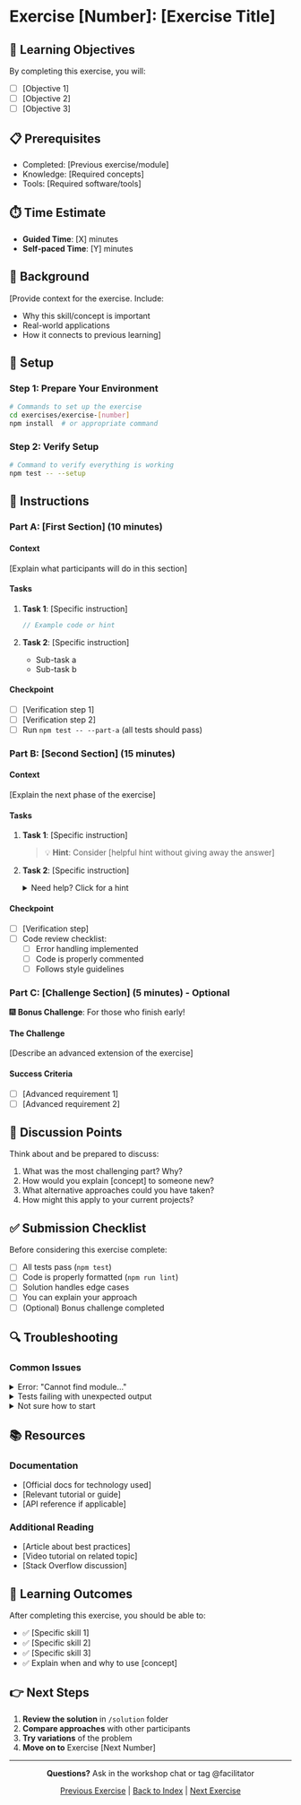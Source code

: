 # Exercise [Number]: [Exercise Title]

## 🎯 Learning Objectives
By completing this exercise, you will:
- [ ] [Objective 1]
- [ ] [Objective 2]
- [ ] [Objective 3]

## 📋 Prerequisites
- Completed: [Previous exercise/module]
- Knowledge: [Required concepts]
- Tools: [Required software/tools]

## ⏱️ Time Estimate
- **Guided Time**: [X] minutes
- **Self-paced Time**: [Y] minutes

## 📖 Background
[Provide context for the exercise. Include:
- Why this skill/concept is important
- Real-world applications
- How it connects to previous learning]

## 🔧 Setup

### Step 1: Prepare Your Environment
```bash
# Commands to set up the exercise
cd exercises/exercise-[number]
npm install  # or appropriate command
```

### Step 2: Verify Setup
```bash
# Command to verify everything is working
npm test -- --setup
```

## 📝 Instructions

### Part A: [First Section] (10 minutes)

#### Context
[Explain what participants will do in this section]

#### Tasks
1. **Task 1**: [Specific instruction]
   ```javascript
   // Example code or hint
   ```

2. **Task 2**: [Specific instruction]
   - Sub-task a
   - Sub-task b

#### Checkpoint
- [ ] [Verification step 1]
- [ ] [Verification step 2]
- [ ] Run `npm test -- --part-a` (all tests should pass)

### Part B: [Second Section] (15 minutes)

#### Context
[Explain the next phase of the exercise]

#### Tasks
1. **Task 1**: [Specific instruction]
   
   > 💡 **Hint**: Consider [helpful hint without giving away the answer]

2. **Task 2**: [Specific instruction]
   
   <details>
   <summary>Need help? Click for a hint</summary>
   
   Think about how [guided hint] relates to [concept].
   </details>

#### Checkpoint
- [ ] [Verification step]
- [ ] Code review checklist:
  - [ ] Error handling implemented
  - [ ] Code is properly commented
  - [ ] Follows style guidelines

### Part C: [Challenge Section] (5 minutes) - Optional

🎆 **Bonus Challenge**: For those who finish early!

#### The Challenge
[Describe an advanced extension of the exercise]

#### Success Criteria
- [ ] [Advanced requirement 1]
- [ ] [Advanced requirement 2]

## 🤔 Discussion Points

Think about and be prepared to discuss:
1. What was the most challenging part? Why?
2. How would you explain [concept] to someone new?
3. What alternative approaches could you have taken?
4. How might this apply to your current projects?

## ✅ Submission Checklist

Before considering this exercise complete:
- [ ] All tests pass (`npm test`)
- [ ] Code is properly formatted (`npm run lint`)
- [ ] Solution handles edge cases
- [ ] You can explain your approach
- [ ] (Optional) Bonus challenge completed

## 🔍 Troubleshooting

### Common Issues

<details>
<summary>Error: "Cannot find module..."</summary>

**Solution**: Make sure you're in the correct directory and have run `npm install`.
```bash
pwd  # Should show .../exercises/exercise-[number]
npm install
```
</details>

<details>
<summary>Tests failing with unexpected output</summary>

**Solution**: Check that you're:
1. Returning the correct data type
2. Handling all edge cases
3. Following the exact specification
</details>

<details>
<summary>Not sure how to start</summary>

**Solution**: 
1. Read through all the starter code first
2. Look for TODO comments
3. Start with the simplest requirement
4. Build incrementally and test often
</details>

## 📚 Resources

### Documentation
- [Official docs for technology used]
- [Relevant tutorial or guide]
- [API reference if applicable]

### Additional Reading
- [Article about best practices]
- [Video tutorial on related topic]
- [Stack Overflow discussion]

## 🎯 Learning Outcomes

After completing this exercise, you should be able to:
- ✅ [Specific skill 1]
- ✅ [Specific skill 2]
- ✅ [Specific skill 3]
- ✅ Explain when and why to use [concept]

## 👉 Next Steps

1. **Review the solution** in `/solution` folder
2. **Compare approaches** with other participants
3. **Try variations** of the problem
4. **Move on to** Exercise [Next Number]

---

<div align="center">

**Questions?** Ask in the workshop chat or tag @facilitator

[Previous Exercise](../exercise-[prev]/README.md) | [Back to Index](../../README.md) | [Next Exercise](../exercise-[next]/README.md)

</div>
